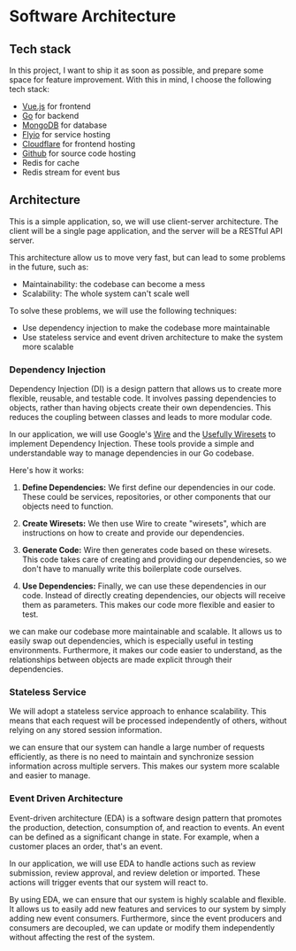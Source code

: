 # Software Architecture

## Tech stack

In this project, I want to ship it as soon as possible, and prepare some space for feature improvement. With this in mind, I choose the following tech stack:

- [Vue.js](https://vuejs.org/) for frontend
- [Go](https://golang.org/) for backend
- [MongoDB](https://www.mongodb.com/) for database
- [Flyio](https://fly.io/) for service hosting
- [Cloudflare](https://www.cloudflare.com/) for frontend hosting
- [Github](https://github.com) for source code hosting
- Redis for cache
- Redis stream for event bus

## Architecture

This is a simple application, so, we will use client-server architecture. The client will be a single page application, and the server will be a RESTful API server.

This architecture allow us to move very fast, but can lead to some problems in the future, such as:

- Maintainability: the codebase can become a mess
- Scalability: The whole system can't scale well

To solve these problems, we will use the following techniques:

- Use dependency injection to make the codebase more maintainable
- Use stateless service and event driven architecture to make the system more scalable

### Dependency Injection

Dependency Injection (DI) is a design pattern that allows us to create more flexible, reusable, and testable code. It involves passing dependencies to objects, rather than having objects create their own dependencies. This reduces the coupling between classes and leads to more modular code.

In our application, we will use Google's [Wire](https://github.com/google/wire) and the [Usefully Wiresets](https://github.com/aiocean/wireset) to implement Dependency Injection. These tools provide a simple and understandable way to manage dependencies in our Go codebase.

Here's how it works:

1. **Define Dependencies:** We first define our dependencies in our code. These could be services, repositories, or other components that our objects need to function.

2. **Create Wiresets:** We then use Wire to create "wiresets", which are instructions on how to create and provide our dependencies.

3. **Generate Code:** Wire then generates code based on these wiresets. This code takes care of creating and providing our dependencies, so we don't have to manually write this boilerplate code ourselves.

4. **Use Dependencies:** Finally, we can use these dependencies in our code. Instead of directly creating dependencies, our objects will receive them as parameters. This makes our code more flexible and easier to test.

we can make our codebase more maintainable and scalable. It allows us to easily swap out dependencies, which is especially useful in testing environments. Furthermore, it makes our code easier to understand, as the relationships between objects are made explicit through their dependencies.

### Stateless Service

We will adopt a stateless service approach to enhance scalability. This means that each request will be processed independently of others, without relying on any stored session information.

we can ensure that our system can handle a large number of requests efficiently, as there is no need to maintain and synchronize session information across multiple servers. This makes our system more scalable and easier to manage.

### Event Driven Architecture

Event-driven architecture (EDA) is a software design pattern that promotes the production, detection, consumption of, and reaction to events. An event can be defined as a significant change in state. For example, when a customer places an order, that's an event. 

In our application, we will use EDA to handle actions such as review submission, review approval, and review deletion or imported. These actions will trigger events that our system will react to.

By using EDA, we can ensure that our system is highly scalable and flexible. It allows us to easily add new features and services to our system by simply adding new event consumers. Furthermore, since the event producers and consumers are decoupled, we can update or modify them independently without affecting the rest of the system.

